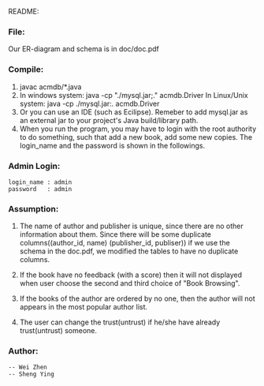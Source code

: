 README:

### File:

Our ER-diagram and schema is in doc/doc.pdf

### Compile:

1. javac acmdb/*.java
2. In windows system: java -cp "./mysql.jar;." acmdb.Driver
   In Linux/Unix system: java -cp ./mysql.jar:. acmdb.Driver
3. Or you can use an IDE (such as Ecilipse). Remeber to add mysql.jar as an external jar to your project's Java build/library path.
4. When you run the program, you may have to login with the root authority to do something, such that add a new book, add some new copies. The login_name and the password is shown in the followings.

### Admin Login:
	login_name : admin
	password   : admin

### Assumption:

1.	The name of author and publisher is unique, since there are no other information about them. 
	Since there will be some duplicate columns((author_id, name) (publisher_id, publiser)) if we use the schema in the doc.pdf, we modified the tables to have no duplicate columns.

2.	If the book have no feedback (with a score) then it will not displayed when user choose the second and third choice of "Book Browsing".

3.	If the books of the author are ordered by no one, then the author will not appears in the most popular author list.

4.	The user can change the trust(untrust) if he/she have already trust(untrust) someone.

### Author:

	-- Wei Zhen
	-- Sheng Ying